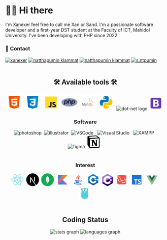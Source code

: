 <h1 align="left">👩‍💻 Hi there</h1>
<p align="left">I'm Xanexer feel free to call me Xan or Sand. I'm a passionate software developer and a first-year DST student at the Faculty of ICT, Mahidol University. I've been developing with PHP since 2022. </p>

<div align="left">
<h3 align="LEft">💼 Contact </h3>
<a href="https://twitter.com/xanexer" target="blank"><img align="center" src="" alt="xanexer" height="40" /></a>
<a href="https://linkedin.com/in/natthapumin klammat" target="blank"><img align="center" src="https://raw.githubusercontent.com/rahuldkjain/github-profile-readme-generator/master/src/images/icons/Social/linked-in-alt.svg" alt="natthapumin klammat" height="30" width="40" /></a>
<a href="https://fb.com/natthapumin klammat" target="blank"><img align="center" src="https://img.shields.io/badge/Facebook-%231877F2.svg" alt="natthapumin klammat" height="30" /></a>
<a href="https://instagram.com/s.ntpumin" target="blank"><img align="center" src="https://raw.githubusercontent.com/rahuldkjain/github-profile-readme-generator/master/src/images/icons/Social/instagram.svg" alt="s.ntpumin" height="30" width="40" /></a>
</div>
<br>

<div align="center">
<h2 align="Center">🛠 Available tools 🛠<br></h2>

<img src='https://github.com/xanexerr/xanexerr/blob/main/icon/icons8-html-5-48.png' alt='html5' height='50'>&nbsp;
<img src='https://github.com/xanexerr/xanexerr/blob/main/icon/icons8-css3-48.png' alt='css3' height='50'>&nbsp;
<img src='https://github.com/xanexerr/xanexerr/blob/main/icon/javascript.svg' alt='javascript' height='50'>&nbsp;
<img src='https://github.com/xanexerr/xanexerr/blob/main/icon/php.png' alt='php' height='50'>&nbsp;
<img src='https://github.com/xanexerr/xanexerr/blob/main/icon/mysql.svg' alt='sql' height='50'>&nbsp;
<img src='https://github.com/xanexerr/xanexerr/blob/main/icon/python.svg' alt='python' height='50'>&nbsp;
<img src="https://cdn.jsdelivr.net/gh/devicons/devicon/icons/dot-net/dot-net-original.svg" height="40" alt="dot-net logo"  />
<img src='https://github.com/xanexerr/xanexerr/blob/main/icon/icons8-bootstrap-48.png' alt='bootstrap' height='45'>&nbsp;
<p align="Center"> 
</div>

<div align="center">
<h3 align="Center">Software</h3>
<img src="https://upload.wikimedia.org/wikipedia/commons/thumb/a/af/Adobe_Photoshop_CC_icon.svg/768px-Adobe_Photoshop_CC_icon.svg.png" alt="photoshop" width="40" height="40"/>&nbsp;
<img src="https://www.vectorlogo.zone/logos/adobe_illustrator/adobe_illustrator-icon.svg" alt="illustrator" width="40" height="40"/>&nbsp;
<img src="https://upload.wikimedia.org/wikipedia/commons/9/9a/Visual_Studio_Code_1.35_icon.svg" alt="VSCode" width="40" height="40"/> &nbsp;
  <img src="https://upload.wikimedia.org/wikipedia/commons/thumb/2/2c/Visual_Studio_Icon_2022.svg/150px-Visual_Studio_Icon_2022.svg.png" alt="Visual Studio" width="40" height="40"/> &nbsp;
<img src="https://upload.wikimedia.org/wikipedia/en/thumb/7/78/XAMPP_logo.svg/1262px-XAMPP_logo.svg.png" alt="XAMPP" width="40" height="40"/> &nbsp;
  <img src="https://www.vectorlogo.zone/logos/figma/figma-icon.svg" alt="figma" width="40" height="40"/>&nbsp;
<img src="https://github.com/xanexerr/xanexerr/blob/main/icon/Notion-logo.svg.png" alt="Notion" width="40" height="40"/> &nbsp;

<br>
</div>
<br>


<div align="center">
<h3 align="Center">Interest</h3>
  <img src='https://github.com/xanexerr/xanexerr/blob/main/icon/icons8-react-native-48.png' alt='react' height='40'>&nbsp;
  <img src='https://github.com/xanexerr/xanexerr/blob/main/icon/next-js.svg' alt='nextjs' height='40'>&nbsp;
  <img src='https://github.com/xanexerr/xanexerr/blob/main/icon/mongodb.svg' alt='mongo' height='40'>&nbsp;
  <img src='https://github.com/xanexerr/xanexerr/blob/main/icon/icons8-kotlin-48.png' alt='kotlin' height='40'>&nbsp;
  <img src='https://github.com/xanexerr/xanexerr/blob/main/icon/icons8-java-48.png' alt='java' height='40'>&nbsp;
  <img src='https://github.com/xanexerr/xanexerr/blob/main/icon/icons8-c++-48.png' alt='c' height='40'>&nbsp;
  <img src='https://github.com/xanexerr/xanexerr/blob/main/icon/c-sharp-c.svg' alt='c#' height='38'>&nbsp;
  <img src='https://github.com/xanexerr/xanexerr/blob/main/icon/laravel.svg' alt='laravel' height='40'>&nbsp;
  <img src='https://github.com/xanexerr/xanexerr/blob/main/icon/icons8-typescript-48.png' alt='typescript' height='40'>&nbsp;
  <img src='https://github.com/xanexerr/xanexerr/blob/main/icon/icons8-vue-js-48.png' alt='vuejs' height='40'>&nbsp;
  <img src='https://github.com/xanexerr/xanexerr/blob/main/icon/icons8-golang-48.png' alt='go' height='40'>&nbsp;
</div>
<br>
<div align="center">
<h2 align="Center">Coding Status</h3>

<div align="center">
  <img src="https://github-readme-stats.vercel.app/api?username=xanexerr&hide_title=false&hide_rank=false&show_icons=true&include_all_commits=true&count_private=true&disable_animations=false&theme=dracula&locale=en&hide_border=false&order=1" height="150" alt="stats graph"  />
  <img src="https://github-readme-stats.vercel.app/api/top-langs?username=xanexerr&locale=en&hide_title=false&layout=compact&card_width=320&langs_count=5&theme=dracula&hide_border=false&order=2" height="150" alt="languages graph"  />
</div>

</div>
